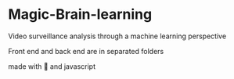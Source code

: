 # Magic-Brain-learning

Video surveillance analysis through a machine learning perspective

Front end and back end are in separated folders

made with 💖 and javascript
